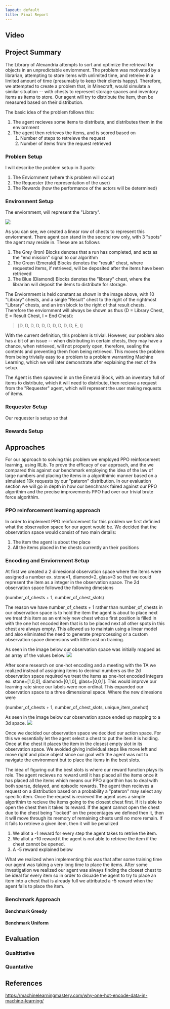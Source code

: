 ```yaml
---
layout: default
title: Final Report
---
```


## Video

## Project Summary

The Library of Alexandria attempts to sort and optimize the retrieval for objects in an unpredictable enviornment. The problem was motivated by a librarian, attempting to store items with unlimited time, and retreive in a limited amount of time (presumably to keep their clients happy). Therefore, we attempted to create a problem that, in Minecraft, would simulate a similar situation -- with chests to represent storage spaces and inventory items as items to store. Our agent will try to distribute the item, then be measured based on their distribution. 

The basic idea of the problem follows this:
<ol>
    <li>The agent recieves some items to distribute, and distributes them in the enviornment</li>
    <li>The agent then retrieves the items, and is scored based on
        <ol>
            <li> Number of steps to retreieve the request </li>
            <li> Number of items from the request retrieved </li>
        </ol>
    </li>
</ol>

### Problem Setup 
I will describe the problem setup in 3 parts:
1. The Enviornment (where this problem will occur)
2. The Requester (the representation of the user)
3. The Rewards (how the performance of the actors will be determined)
       
### Environment Setup
The enviornment, will represent the "Library".

<img src="static/setup.png"/>

As you can see, we created a linear row of chests to represent this enviornment. There agent can stand in the second row only, with 3 "spots" the agent may reside in. 
These are as follows
1. The Grey (Iron) Blocks denotes that a run has completed, and acts as the "end mission" signal to our algorithm
2. The Green (Emerald) Blocks denotes the "result" chest, where requested items, if retrieved, will be deposited after the items have been retrieved
3. The Blue (Diamond) Blocks denotes the "library" chest, where the librarian will deposit the items to distribute for storage.

The Enviornment is held constant as shown in the image above, with 10 "Library" chests, and a single "Result" chest to the right of the rightmost "Library" chests, and an iron block to the right of that result chests. Therefore the enviornment will always be shown as thus (D = Library Chest, E = Result Chest, I = End Chest):

> [D, D, D, D, D, D, D, D, D, D, E, I]

With the current definition, this problem is trivial. However, our problem also has a bit of an issue -- when distributing in certain chests, they may have a chance, when retrieved, will not properly open, therefore, sealing the contents and preventing them from being retrieved. This moves the problem from being trivially easy to a problem to a problem warranting Machine Learning, which we will later demonstrate after explaining the rest of the setup.

The Agent is then spawned in on the Emerald Block, with an inventory full of items to distribute, which it will need to distribute, then recieve a request from the "Requester" agent, which will represent the user making requests of items. 

### Requester Setup
Our requester is setup so that 


### Rewards Setup



## Approaches
For our approach to solving this problem we employed PPO reinforcement learning, using RLib. To prove the efficacy of our approach, and the  we compared this against our benchmark employing the idea of the law of large numbers and placing the items in a algorithimic manner based on a simulated 10k requests by our "pateron" distribution. In our evaluation section we will go in depth in how our benchmark faired against our PPO algorithim and the precise improvements PPO had over our trivial brute force algorithim. 



### PPO reinforcement learning approach

In order to implement PPO reinforcement for this problem we first definied what the observation space for our agent would be. We decided that the observation space would consist of two main details:

1. The item the agent is about the place
2. All the items placed in the chests currently an their positions

### Encoding and Enviornment Setup
At first we created a 2 dimesional observation space where the items were assigned a number ex. stone=1, diamond=2, glass=3 so that we could represent the item as a integer in the observation space. The 2d observation space followed the following dimesions

(number_of_chests + 1, number_of_chest_slots) 

The reason we have number_of_chests + 1 rather than number_of_chests in our observation space is to hold the item the agent is about to place next we treat this item as an entirely new chest whose first position is filled in with the one hot encoded item that is to be placed next all other spots in this chest are always empty. This allowed us to maintain using a linear model and also eliminated the need to generate preprocessing or a custom observation space dimensions with little cost on training.

As seen in the image below our observation space was initially mapped as an array of the values below.
<img src="static/2d_observation.png"/>

After some research on one-hot encoding and a meeting with the TA we realized instead of assigning items to decimal numbers as the 2d observation space required we treat the items as one-hot encoded integers ex. stone=[1,0,0], diamond=[0,1,0], glass=[0,0,1]. This would improve our learning rate since our labels were non ordinal. This expanded our observation space to a three dimensional space. Where the new dimesions were

(number_of_chests + 1, number_of_chest_slots, unique_item_onehot) 

As seen in the image below our observation space ended up mapping to a 3d space.
<img src="static/one_hot_observation.png"/>

Once we decided our observation space we decided our action space. For this we essentially let the agent select a chest to put the item it is holding. Once at the chest it places the item in the closest empty slot in its observation space. We avoided giving individual steps like move left and move right and place object since our goal with the agent was not to navigate the environment but to place the items in the best slots.


The idea of figuring out the best slots is where our reward function plays its role. The agent recieves no reward until it has placed all the items once it has placed all the items which means our PPO algorithim has to deal with both sparse, delayed, and episodic rewards. The agent then recieves a request on a distribution based on a probability a "pateron" may select any specific item. Once the request is recieved the agent uses a simple algorithim to recieve the items going to the closest chest first. If it is able to open the chest then it takes its reward. If the agent cannot open the chest due to the chest being "locked" on the precentages we defined then it, then it will move through its memory of remaining chests until no more remain. If it fails to retrieve a given item, then it will be penalized
1. We allot a -1 reward for every step the agent takes to retrive the item.
2. We allot a -10 reward it the agent is not able to retrieve the item if the chest cannot be opened.
3. A -5 reward explained below

What we realized when implementing this was that after some training time our agent was taking a very long time to place the items. After some investigation we realized our agent was always finding the closest chest to be ideal for every item so in order to disuade the agent to try to place an item into a chest that is already full we attributed a  -5 reward when the agent fails to place the item. 


### Benchmark Approach

#### Benchmark Greedy

#### Benchmark Uniform

 
## Evaluation

### Qualtitative

### Quantative

## References

https://machinelearningmastery.com/why-one-hot-encode-data-in-machine-learning/
